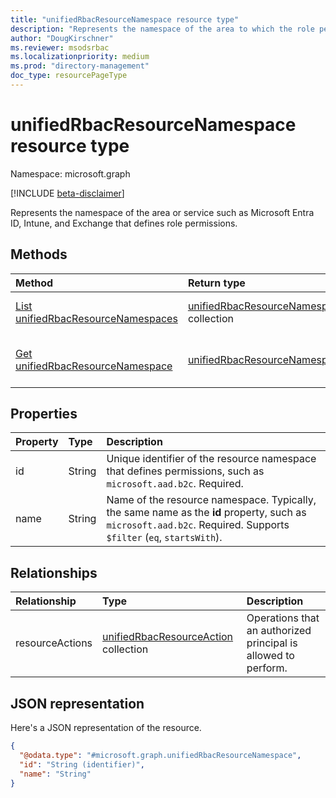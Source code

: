 ```yaml
---
title: "unifiedRbacResourceNamespace resource type"
description: "Represents the namespace of the area to which the role permission belongs."
author: "DougKirschner"
ms.reviewer: msodsrbac
ms.localizationpriority: medium
ms.prod: "directory-management"
doc_type: resourcePageType
---
```


# unifiedRbacResourceNamespace resource type

Namespace: microsoft.graph

[!INCLUDE [beta-disclaimer](../../includes/beta-disclaimer.md)]

Represents the namespace of the area or service such as Microsoft Entra ID, Intune, and Exchange that defines role permissions.

## Methods
|Method|Return type|Description|
|:---|:---|:---|
|[List unifiedRbacResourceNamespaces](../api/rbacapplicationmultiple-list-resourcenamespaces.md)|[unifiedRbacResourceNamespace](../resources/unifiedrbacresourcenamespace.md) collection|Get a list of the [unifiedRbacResourceNamespace](../resources/unifiedrbacresourcenamespace.md) objects and their properties.|
|[Get unifiedRbacResourceNamespace](../api/unifiedrbacresourcenamespace-get.md)|[unifiedRbacResourceNamespace](../resources/unifiedrbacresourcenamespace.md)|Read the properties and relationships of an [unifiedRbacResourceNamespace](../resources/unifiedrbacresourcenamespace.md) object.|

## Properties
|Property|Type|Description|
|:---|:---|:---|
|id|String|Unique identifier of the resource namespace that defines permissions, such as `microsoft.aad.b2c`. Required.|
|name|String|Name of the resource namespace. Typically, the same name as the **id** property, such as `microsoft.aad.b2c`. Required. Supports `$filter` (`eq`, `startsWith`).|

## Relationships
|Relationship|Type|Description|
|:---|:---|:---|
|resourceActions|[unifiedRbacResourceAction](unifiedrbacresourceaction.md) collection|Operations that an authorized principal is allowed to perform.|

## JSON representation
Here's a JSON representation of the resource.
<!-- {
  "blockType": "resource",
  "keyProperty": "id",
  "@odata.type": "microsoft.graph.unifiedRbacResourceNamespace",
  "openType": false
}
-->
``` json
{
  "@odata.type": "#microsoft.graph.unifiedRbacResourceNamespace",
  "id": "String (identifier)",
  "name": "String"
}
```
